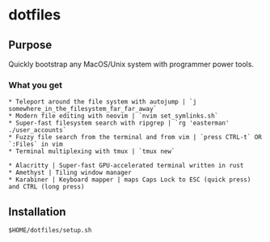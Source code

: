 # dotfiles

## Purpose

Quickly bootstrap any MacOS/Unix system with programmer power tools.

### What you get

	* Teleport around the file system with autojump | `j somewhere_in_the_filesystem_far_far_away`
	* Modern file editing with neovim | `nvim set_symlinks.sh`
	* Super-fast filesystem search with ripgrep | `rg 'easterman' ./user_accounts`
	* Fuzzy file search from the terminal and from vim | `press CTRL-t` OR `:Files` in vim
	* Terminal multiplexing with tmux | `tmux new`

	* Alacritty | Super-fast GPU-accelerated terminal written in rust
	* Amethyst | Tiling window manager
	* Karabiner | Keyboard mapper | maps Caps Lock to ESC (quick press) and CTRL (long press)

## Installation

```
$HOME/dotfiles/setup.sh
```
